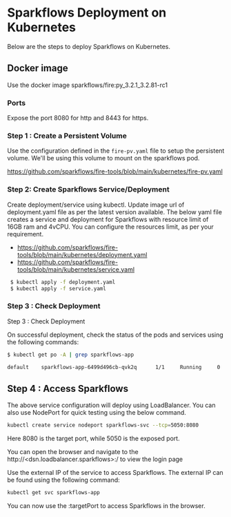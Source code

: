 # Sparkflows Deployment on Kubernetes

Below are the steps to deploy Sparkflows on Kubernetes.

## Docker image

Use the docker image sparkflows/fire:py_3.2.1_3.2.81-rc1

### Ports

Expose the port 8080 for http and 8443 for https.

### Step 1 : Create a Persistent Volume

Use the configuration defined in the `fire-pv.yaml` file to setup the persistent volume. We'll be using this volume to mount on the sparkflows pod.

https://github.com/sparkflows/fire-tools/blob/main/kubernetes/fire-pv.yaml

### Step 2: Create Sparkflows Service/Deployment

Create deployment/service using kubectl. Update image url of deployment.yaml file as per the latest version available. The below yaml file creates a service and deployment for Sparkflows with resource limit of 16GB ram and 4vCPU. You can configure the resources limit, as per your requirement.

* https://github.com/sparkflows/fire-tools/blob/main/kubernetes/deployment.yaml
* https://github.com/sparkflows/fire-tools/blob/main/kubernetes/service.yaml

```bash
 $ kubectl apply -f deployment.yaml
 $ kubectl apply -f service.yaml
```

### Step 3 : Check Deployment

Step 3 : Check Deployment

On successful deployment, check the status of the pods and services using the following commands:

```bash
$ kubectl get po -A | grep sparkflows-app

default    sparkflows-app-6499d496cb-qvk2q      1/1     Running     0     14m

```

## Step 4 : Access Sparkflows

The above service configuration will deploy using LoadBalancer. You can also use NodePort for quick testing using the below command.

```bash
kubectl create service nodeport sparkflows-svc --tcp=5050:8080
```

Here 8080 is the target port, while 5050 is the exposed port.

You can open the browser and navigate to the http://<dsn.loadbalancer.sparkflows>:<exposed-port>/ to view the login page

Use the external IP of the service to access Sparkflows. The external IP can be found using the following command:

```bash
kubectl get svc sparkflows-app
```

You can now use the <external-IP>:targetPort to access Sparkflows in the browser.



